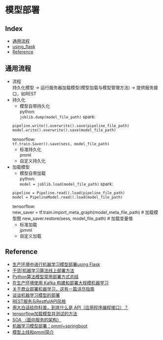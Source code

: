 模型部署
===

Index
---
- [通用流程](#通用流程)
- [using_flask](using_flask)
- [Reference](#Reference)

## 通用流程
- 流程<br/>
持久化模型 -> 运行服务器加载模型(模型加载与模型管理方法) -> 提供服务接口，如REST
- 持久化
  - 模型自带持久化<br/>
  python:<br/> 
  ```joblib.dump(model_file_path)```
  spark:<br/> 
  ```
  pipeline.write().overwrite().save(pipeline_file_path)
  model.write().overwrite().save(model_file_path)
  ```
  tensorflow:<br/>
  ```tf.train.Saver().save(sess, model_file_path)```
  - 标准持久化<br/>
  pmml
  - 自定义持久化
- 加载模型
  - 模型自带加载<br/>
  python:<br/>
  ```model = joblib.load(model_file_path)```
  spark:<br/>
  ```
  pipeline = Pipeline.read().load(pipeline_file_path)
  model = PipelineModel.read().load(model_file_path)
  ```
  tensorflow:<br/>
  new_saver = tf.train.import_meta_graph(model_meta_file_path) # 加载模型图
  new_saver.restore(sess, model_file_path) # 加载变量值
  - 标准加载<br/> 
  jpmml
  - 自定义加载



  
  



## Reference
- [生产环境中进行机器学习模型部署using Flask](https://zhuanlan.zhihu.com/p/42418356)
- [干货|机器学习算法线上部署方法](https://zhuanlan.zhihu.com/p/23382412)
- [Python算法模型常用部署方式总结](http://knightyang.com/2017/10/18/python%E7%AE%97%E6%B3%95%E6%A8%A1%E5%9E%8B%E5%B8%B8%E7%94%A8%E9%83%A8%E7%BD%B2%E6%96%B9%E5%BC%8F%E6%80%BB%E7%BB%93/)
- [在生产环境使用 Kafka 构建和部署大规模机器学习](https://www.infoq.cn/article/build-deploy-scalable-machine-learning-production-kafka)
- [关于商业部署机器学习，这有一篇详尽指南](https://www.jiqizhixin.com/articles/2018-07-13-6)
- [谈谈机器学习模型的部署](https://my.oschina.net/taogang/blog/2222908)
- [REST服务与RestfulAPI风格](https://www.jianshu.com/p/43dae0b83755)
- [用大白话给你科普，到底什么是 API（应用程序编程接口）？](http://baijiahao.baidu.com/s?id=1597881116201407882&wfr=spider&for=pc)
- [tensorflow加载模型并测试的方法](https://blog.csdn.net/sjtuxx_lee/article/details/82663394)
- [SOA （面向服务的架构）](https://baike.baidu.com/item/SOA/2140650?fr=aladdin)
- [机器学习模型部署：pmml+springboot](https://www.jianshu.com/p/cf90ca0c2a74)
- [模型上线和pmml简介](http://tech.dianwoda.com/2018/07/18/mo-xing-shang-xian-he-pmmljian-jie/)
